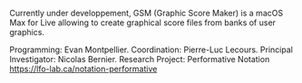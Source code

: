 Currently under developpement, GSM (Graphic Score Maker) is a macOS Max for Live allowing to create graphical score files from banks of user graphics. 

Programming: Evan Montpellier. 
Coordination: Pierre-Luc Lecours. 
Principal Investigator: Nicolas Bernier.
Research Project: Performative Notation 
https://lfo-lab.ca/notation-performative
